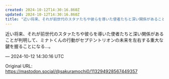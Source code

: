 ```yaml
---
created: 2024-10-12T14:30:16.860Z
updated: 2024-10-12T14:30:16.860Z
title: "近い将来、それが前世代のスタァたちや彼らを導いた使者たちと深い関係があることが判明して、ミナトくんの行動がセプテントリオンの未来を左右する重大な鍵を握ることにな[...]"
---
```


<p>近い将来、それが前世代のスタァたちや彼らを導いた使者たちと深い関係があることが判明して、ミナトくんの行動がセプテントリオンの未来を左右する重大な鍵を握ることになる…。</p>

&mdash; 2024-10-12 14:30:16 UTC

Original URL: https://mastodon.social/@sakuramochi0/113294928567449357
